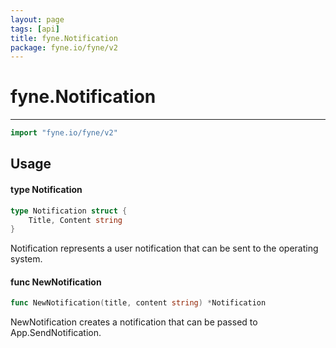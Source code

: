 ```yaml
---
layout: page
tags: [api]
title: fyne.Notification
package: fyne.io/fyne/v2
---
```


# fyne.Notification
---
```go
import "fyne.io/fyne/v2"
```

## Usage

#### type Notification

```go
type Notification struct {
	Title, Content string
}
```

Notification represents a user notification that can be sent to the operating system.

#### func  NewNotification

```go
func NewNotification(title, content string) *Notification
```
NewNotification creates a notification that can be passed to App.SendNotification.
